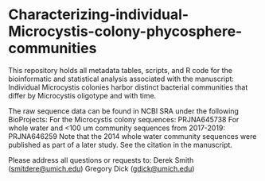# Characterizing-individual-Microcystis-colony-phycosphere-communities
This repository holds all metadata tables, scripts, and R code for the bioinformatic and statistical analysis associated with the manuscript: Individual Microcystis colonies harbor distinct bacterial communities that differ by Microcystis oligotype and with time.

The raw sequence data can be found in NCBI SRA under the following BioProjects:
For the Microcystis colony sequences: PRJNA645738
For whole water and <100 um community sequences from 2017-2019: PRJNA646259
Note that the 2014 whole water community sequences were published as part of a later study. See the citation in the manuscript.

Please address all questions or requests to:
Derek Smith (smitdere@umich.edu)
Gregory Dick (gdick@umich.edu)


